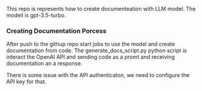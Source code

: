 This repo is represents how to create documenteation with LLM model. 
The modeil is gpt-3.5-turbo. 

### Creating Documentation Porcess

After push to the githup repo start jobs to use the model and create documentation from code. 
The generate_docs_script.py python script is interact the OpenAI API and sending code as a promt and receiving documentation an a response. 

There is some issue with the API authenticaton, we need to configure the API key for that. 
